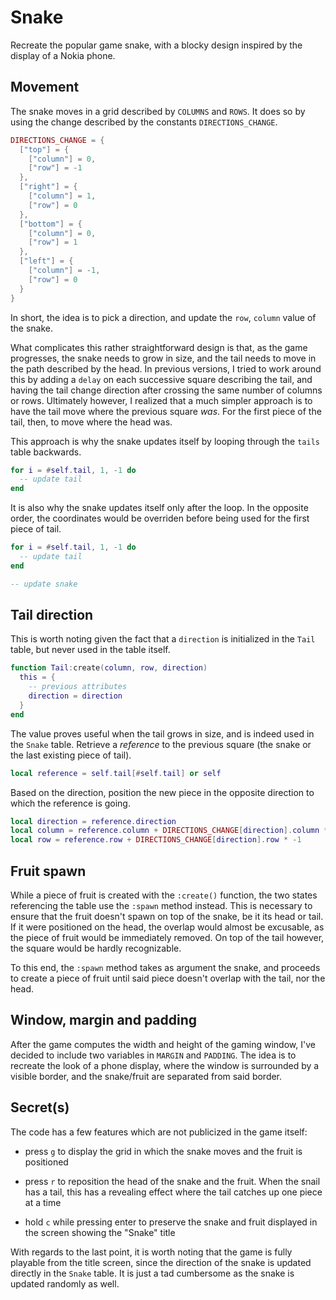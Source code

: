 # Snake

Recreate the popular game snake, with a blocky design inspired by the display of a Nokia phone.

## Movement

The snake moves in a grid described by `COLUMNS` and `ROWS`. It does so by using the change described by the constants `DIRECTIONS_CHANGE`.

```lua
DIRECTIONS_CHANGE = {
  ["top"] = {
    ["column"] = 0,
    ["row"] = -1
  },
  ["right"] = {
    ["column"] = 1,
    ["row"] = 0
  },
  ["bottom"] = {
    ["column"] = 0,
    ["row"] = 1
  },
  ["left"] = {
    ["column"] = -1,
    ["row"] = 0
  }
}
```

In short, the idea is to pick a direction, and update the `row`, `column` value of the snake.

What complicates this rather straightforward design is that, as the game progresses, the snake needs to grow in size, and the tail needs to move in the path described by the head. In previous versions, I tried to work around this by adding a `delay` on each successive square describing the tail, and having the tail change direction after crossing the same number of columns or rows. Ultimately however, I realized that a much simpler approach is to have the tail move where the previous square _was_. For the first piece of the tail, then, to move where the head was.

This approach is why the snake updates itself by looping through the `tails` table backwards.

```lua
for i = #self.tail, 1, -1 do
  -- update tail
end
```

It is also why the snake updates itself only after the loop. In the opposite order, the coordinates would be overriden before being used for the first piece of tail.

```lua
for i = #self.tail, 1, -1 do
  -- update tail
end

-- update snake
```

## Tail direction

This is worth noting given the fact that a `direction` is initialized in the `Tail` table, but never used in the table itself.

```lua
function Tail:create(column, row, direction)
  this = {
    -- previous attributes
    direction = direction
  }
end
```

The value proves useful when the tail grows in size, and is indeed used in the `Snake` table. Retrieve a _reference_ to the previous square (the snake or the last existing piece of tail).

```lua
local reference = self.tail[#self.tail] or self
```

Based on the direction, position the new piece in the opposite direction to which the reference is going.

```lua
local direction = reference.direction
local column = reference.column + DIRECTIONS_CHANGE[direction].column * -1
local row = reference.row + DIRECTIONS_CHANGE[direction].row * -1
```

## Fruit spawn

While a piece of fruit is created with the `:create()` function, the two states referencing the table use the `:spawn` method instead. This is necessary to ensure that the fruit doesn't spawn on top of the snake, be it its head or tail. If it were positioned on the head, the overlap would almost be excusable, as the piece of fruit would be immediately removed. On top of the tail however, the square would be hardly recognizable.

To this end, the `:spawn` method takes as argument the snake, and proceeds to create a piece of fruit until said piece doesn't overlap with the tail, nor the head.

## Window, margin and padding

After the game computes the width and height of the gaming window, I've decided to include two variables in `MARGIN` and `PADDING`. The idea is to recreate the look of a phone display, where the window is surrounded by a visible border, and the snake/fruit are separated from said border.

## Secret(s)

The code has a few features which are not publicized in the game itself:

- press `g` to display the grid in which the snake moves and the fruit is positioned

- press `r` to reposition the head of the snake and the fruit. When the snail has a tail, this has a revealing effect where the tail catches up one piece at a time

- hold `c` while pressing enter to preserve the snake and fruit displayed in the screen showing the "Snake" title

With regards to the last point, it is worth noting that the game is fully playable from the title screen, since the direction of the snake is updated directly in the `Snake` table. It is just a tad cumbersome as the snake is updated randomly as well.
